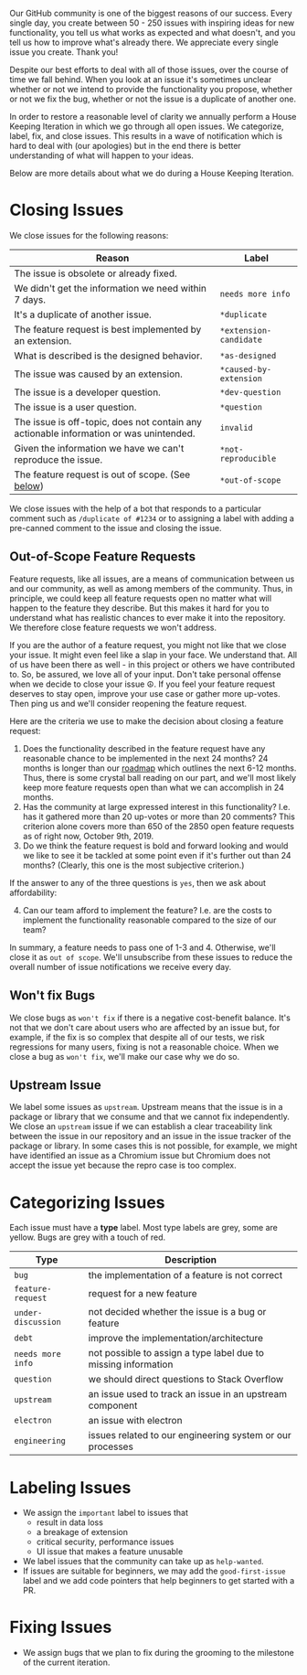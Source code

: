 Our GitHub community is one of the biggest reasons of our success. Every single day, you create between 50 - 250 issues with inspiring ideas for new functionality, you tell us what works as expected and what doesn't, and you tell us how to improve what's already there. We appreciate every single issue you create. Thank you!

Despite our best efforts to deal with all of those issues, over the course of time we fall behind. When you look at an issue it's sometimes unclear whether or not we intend to provide the functionality you propose, whether or not we fix the bug, whether or not the issue is a duplicate of another one.

In order to restore a reasonable level of clarity we annually perform a House Keeping Iteration in which we go through all open issues. We categorize, label, fix, and close issues. This results in a wave of notification which is hard to deal with (our apologies) but in the end there is better understanding of what will happen to your ideas.

Below are more details about what we do during a House Keeping Iteration.

# Closing Issues

We close issues for the following reasons:

|Reason|Label|
|---|---|
|The issue is obsolete or already fixed. ||
|We didn't get the information we need within 7 days. | `needs more info`|
|It's a duplicate of another issue. | `*duplicate`|
|The feature request is best implemented by an extension.| `*extension-candidate`|
|What is described is the designed behavior. | `*as-designed`|
|The issue was caused by an extension.| `*caused-by-extension`|
|The issue is a developer question.| `*dev-question`|
|The issue is a user question.| `*question`|
|The issue is off-topic, does not contain any actionable information or was unintended.| `invalid`|
|Given the information we have we can't reproduce the issue. | `*not-reproducible`|
|The feature request is out of scope. (See [below](#out-of-scope-feature-requests)) | `*out-of-scope`|

We close issues with the help of a bot that responds to a particular comment such as `/duplicate of #1234` or to assigning a label with adding a pre-canned comment to the issue and closing the issue.

## Out-of-Scope Feature Requests

Feature requests, like all issues, are a means of communication between us and our community, as well as among members of the community. Thus, in principle, we could keep all feature requests open no matter what will happen to the feature they describe. But this makes it hard for you to understand what has realistic chances to ever make it into the repository. We therefore close feature requests we won't address. 

If you are the author of a feature request, you might not like that we close your issue. It might even feel like a slap in your face. We understand that. All of us have been there as well - in this project or others we have contributed to. So, be assured, we love all of your input. Don't take personal offense when we decide to close your issue :peace_symbol:. If you feel your feature request deserves to stay open, improve your use case or gather more up-votes. Then ping us and we'll consider reopening the feature request.

Here are the criteria we use to make the decision about closing a feature request:
1. Does the functionality described in the feature request have any reasonable chance to be implemented in the next 24 months? 24 months is longer than our [roadmap](https://github.com/Microsoft/vscode/wiki/Roadmap) which outlines the next 6-12 months. Thus, there is some crystal ball reading on our part, and we'll most likely keep more feature requests open than what we can accomplish in 24 months.
2. Has the community at large expressed interest in this functionality? I.e. has it gathered more than 20 up-votes or more than 20 comments? This criterion alone covers more than 650 of the 2850 open feature requests as of right now, October 9th, 2019. 
3. Do we think the feature request is bold and forward looking and would we like to see it be tackled at some point even if it's further out than 24 months? (Clearly, this one is the most subjective criterion.)

If the answer to any of the three questions is `yes`, then we ask about affordability:

4. Can our team afford to implement the feature? I.e. are the costs to implement the functionality reasonable compared to the size of our team?

In summary, a feature needs to pass one of 1-3 and 4. Otherwise, we'll close it as `out of scope`. We'll unsubscribe from these issues to reduce the overall number of issue notifications we receive every day.

## Won't fix Bugs

We close bugs as `won't fix` if there is a negative cost-benefit balance. It's not that we don't care about users who are affected by an issue but, for example, if the fix is so complex that despite all of our tests, we risk regressions for many users, fixing is not a reasonable choice. When we close a bug as `won't fix`, we'll make our case why we do so.

## Upstream Issue

We label some issues as `upstream`. Upstream means that the issue is in a package or library that we consume and that we cannot fix independently. We close an `upstream` issue if we can establish a clear traceability link between the issue in our repository and an issue in the issue tracker of the package or library. In some cases this is not possible, for example, we might have identified an issue as a Chromium issue but Chromium does not accept the issue yet because the repro case is too complex.

# Categorizing Issues

Each issue must have a **type** label. Most type labels are grey, some are yellow. Bugs are grey with a touch of red.

|Type|Description|
|---|---|
|`bug` | the implementation of a feature is not correct|
|`feature-request` | request for a new feature|
|`under-discussion` | not decided whether the issue is a bug or feature|
|`debt` | improve the implementation/architecture|
|`needs more info` | not possible to assign a type label due to missing information|
|`question` | we should direct questions to Stack Overflow|
|`upstream` | an issue used to track an issue in an upstream component|
|`electron` | an issue with electron|
|`engineering` | issues related to our engineering system or our processes|

# Labeling Issues

- We assign the `important` label to issues that
  - result in data loss
  - a breakage of extension
  - critical security, performance issues
  - UI issue that makes a feature unusable
- We label issues that the community can take up as `help-wanted`.
- If issues are suitable for beginners, we may add the `good-first-issue` label and we add code pointers that help beginners to get started with a PR.

# Fixing Issues

- We assign bugs that we plan to fix during the grooming to the milestone of the current iteration.
